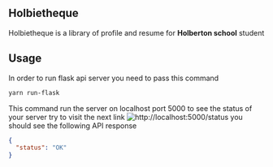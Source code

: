## Holbietheque

Holbietheque is a library of profile and resume for **Holberton school** student


## Usage
In order to run flask api server you need to pass this command
```bash
yarn run-flask
```
This command run the server on localhost port 5000 to see the status of your server try to visit the next link
![http://localhost:5000/status](http://localhost:5000/status)
you should see the following API response
```json
{
  "status": "OK"
}
```